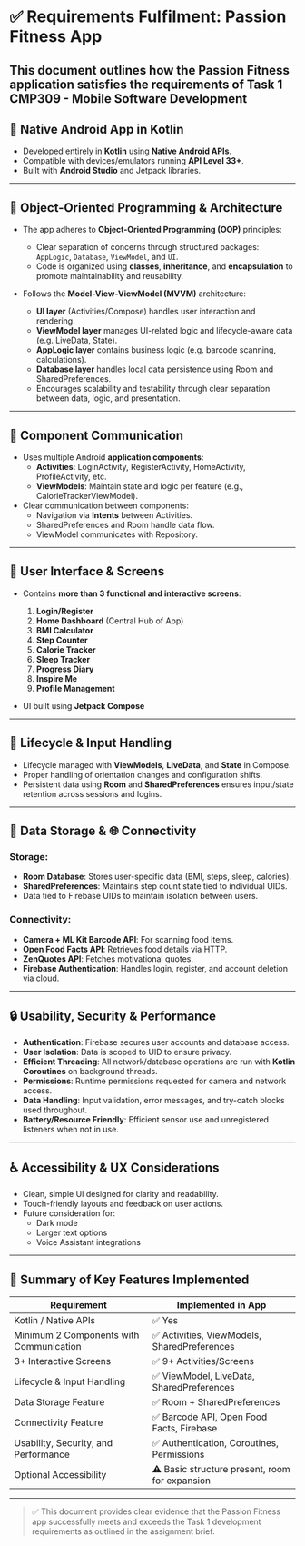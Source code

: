 # ✅ Requirements Fulfilment: Passion Fitness App

This document outlines how the **Passion Fitness** application satisfies the requirements of Task 1 CMP309 - Mobile Software Development 
---

## 📌 Native Android App in Kotlin

- Developed entirely in **Kotlin** using **Native Android APIs**.
- Compatible with devices/emulators running **API Level 33+**.
- Built with **Android Studio** and Jetpack libraries.

---

## 🧱 Object-Oriented Programming & Architecture

- The app adheres to **Object-Oriented Programming (OOP)** principles:
  - Clear separation of concerns through structured packages: `AppLogic`, `Database`, `ViewModel`, and `UI`.
  - Code is organized using **classes**, **inheritance**, and **encapsulation** to promote maintainability and reusability.

- Follows the **Model-View-ViewModel (MVVM)** architecture:
  - **UI layer** (Activities/Compose) handles user interaction and rendering.
  - **ViewModel layer** manages UI-related logic and lifecycle-aware data (e.g. LiveData, State).
  - **AppLogic layer** contains business logic (e.g. barcode scanning, calculations).
  - **Database layer** handles local data persistence using Room and SharedPreferences.
  - Encourages scalability and testability through clear separation between data, logic, and presentation.

---

## 🔄 Component Communication

- Uses multiple Android **application components**:
  - **Activities**: LoginActivity, RegisterActivity, HomeActivity, ProfileActivity, etc.
  - **ViewModels**: Maintain state and logic per feature (e.g., CalorieTrackerViewModel).
- Clear communication between components:
  - Navigation via **Intents** between Activities.
  - SharedPreferences and Room handle data flow.
  - ViewModel communicates with Repository.

---

## 📱 User Interface & Screens

- Contains **more than 3 functional and interactive screens**:
  1. **Login/Register**
  2. **Home Dashboard** (Central Hub of App)
  3. **BMI Calculator**
  4. **Step Counter**
  5. **Calorie Tracker**
  6. **Sleep Tracker**
  7. **Progress Diary**
  8. **Inspire Me**
  9. **Profile Management**

- UI built using **Jetpack Compose**

---

## 🔁 Lifecycle & Input Handling

- Lifecycle managed with **ViewModels**, **LiveData**, and **State** in Compose.
- Proper handling of orientation changes and configuration shifts.
- Persistent data using **Room** and **SharedPreferences** ensures input/state retention across sessions and logins.

---

## 💾 Data Storage & 🌐 Connectivity

### Storage:
- **Room Database**: Stores user-specific data (BMI, steps, sleep, calories).
- **SharedPreferences**: Maintains step count state tied to individual UIDs.
- Data tied to Firebase UIDs to maintain isolation between users.

### Connectivity:
- **Camera + ML Kit Barcode API**: For scanning food items.
- **Open Food Facts API**: Retrieves food details via HTTP.
- **ZenQuotes API**: Fetches motivational quotes.
- **Firebase Authentication**: Handles login, register, and account deletion via cloud.

---

## 🔒 Usability, Security & Performance

- **Authentication**: Firebase secures user accounts and database access.
- **User Isolation**: Data is scoped to UID to ensure privacy.
- **Efficient Threading**: All network/database operations are run with **Kotlin Coroutines** on background threads.
- **Permissions**: Runtime permissions requested for camera and network access.
- **Data Handling**: Input validation, error messages, and try-catch blocks used throughout.
- **Battery/Resource Friendly**: Efficient sensor use and unregistered listeners when not in use.

---

## ♿ Accessibility & UX Considerations

- Clean, simple UI designed for clarity and readability.
- Touch-friendly layouts and feedback on user actions.
- Future consideration for:
  - Dark mode
  - Larger text options
  - Voice Assistant integrations

---

## 🎯 Summary of Key Features Implemented

| Requirement                                 | Implemented in App                            |
|--------------------------------------------|-----------------------------------------------|
| Kotlin / Native APIs                       | ✅ Yes                                          |
| Minimum 2 Components with Communication    | ✅ Activities, ViewModels, SharedPreferences   |
| 3+ Interactive Screens                     | ✅ 9+ Activities/Screens                        |
| Lifecycle & Input Handling                 | ✅ ViewModel, LiveData, SharedPreferences      |
| Data Storage Feature                       | ✅ Room + SharedPreferences                    |
| Connectivity Feature                       | ✅ Barcode API, Open Food Facts, Firebase      |
| Usability, Security, and Performance       | ✅ Authentication, Coroutines, Permissions     |
| Optional Accessibility                     | ⚠️ Basic structure present, room for expansion|

---

> ✅ This document provides clear evidence that the Passion Fitness app successfully meets and exceeds the Task 1 development requirements as outlined in the assignment brief.
